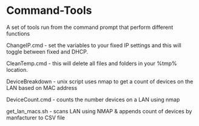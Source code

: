 # Command-Tools
A set of tools run from the command prompt that perform different functions


ChangeIP.cmd - set the variables to your fixed IP settings and this will toggle between fixed and DHCP. 

CleanTemp.cmd - this will delete all files and folders in your %tmp% location.

DeviceBreakdown - unix script uses nmap to get a count of devices on the LAN based on MAC address

DeviceCount.cmd - counts the number devices on a LAN using nmap

get_lan_macs.sh - scans LAN using NMAP & appends count of devices by manfacturer to CSV file

